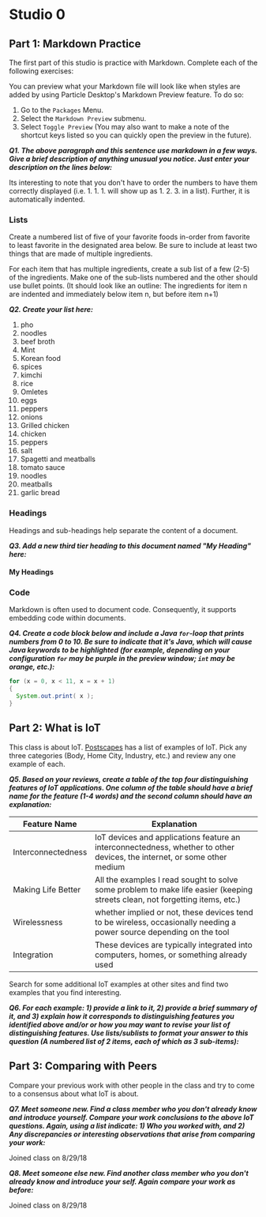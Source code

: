 # Studio 0

## Part 1: Markdown Practice

The first part of this studio is practice with Markdown. Complete each of the following exercises:

You can preview what your Markdown file will look like when styles are added by using Particle Desktop's Markdown Preview feature. To do so:
1. Go to the `Packages` Menu.
1. Select the `Markdown Preview` submenu.
1. Select `Toggle Preview` (You may also want to make a note of the shortcut keys listed so you can quickly open the preview in the future).

***Q1. The above paragraph and this sentence use markdown in a few ways.  Give a brief description of anything unusual you notice.  Just enter your description on the lines below:***

Its interesting to note that you don't have to order the numbers to have them correctly displayed (i.e. 1. 1. 1. will show up as 1. 2. 3. in a list).  Further, it is automatically indented.

### Lists

Create a numbered list of five of your favorite foods in-order from favorite to least favorite in the designated area below. Be sure to include at least two things that are made of multiple ingredients.  

For each item that has multiple ingredients, create a sub list of a few (2-5) of the ingredients.  Make one of the sub-lists numbered and the other should use bullet points. (It should look like an outline: The ingredients for item n are indented and immediately below item n, but before item n+1)

***Q2. Create your list here:***

1. pho
  1. noodles
  1. beef broth
  1. Mint
1. Korean food
  1. spices
  1. kimchi
  1. rice
3. Omletes
  1. eggs
  1. peppers
  1. onions
4. Grilled chicken
  1. chicken
  1. peppers
  1. salt
5. Spagetti and meatballs
  1. tomato sauce
  1. noodles
  1. meatballs
  1. garlic bread



### Headings

Headings and sub-headings help separate the content of a document.

***Q3. Add a new third tier heading to this document named "My Heading" here:***

#### My Headings

### Code

Markdown is often used to document code.  Consequently, it supports embedding code within documents.

***Q4. Create a code block below and include a Java `for`-loop that prints numbers from 0 to 10. Be sure to indicate that it's Java, which will cause Java keywords to be highlighted (for example, depending on your configuration `for` may be purple in the preview window; `int` may be orange, etc.):***

```java
for (x = 0, x < 11, x = x + 1)
{
  System.out.print( x );
}
```

## Part 2: What is IoT

This class is about IoT.  [Postscapes](https://www.postscapes.com/internet-of-things-examples/) has a list of examples of IoT.  Pick any three categories (Body, Home City, Industry, etc.) and review any one example of each.

***Q5.  Based on your reviews, create a table of the top four distinguishing features of IoT applications. One column of the table should have a brief name for the feature (1-4 words) and the second column should have an explanation:***

Feature Name | Explanation
------------ | -------------
Interconnectedness | IoT devices and applications feature an interconnectedness, whether to other devices, the internet, or some other medium
Making Life Better | All the examples I read sought to solve some problem to make life easier (keeping streets clean, not forgetting items, etc.)
Wirelessness | whether implied or not, these devices tend to be wireless, occasionally needing a power source depending on the tool
Integration | These devices are typically integrated into computers, homes, or something already used

Search for some additional IoT examples at other sites and find two examples that you find interesting.

***Q6.  For each example: 1) provide a link to it, 2) provide a brief summary of it, and 3) explain how it corresponds to distinguishing features you identified above and/or or how you may want to revise your list of distinguishing features.  Use lists/sublists to format your answer to this question (A numbered list of 2 items, each of which as 3 sub-items):***

## Part 3: Comparing with Peers

Compare your previous work with other people in the class and try to come to a consensus about what IoT is about.

***Q7. Meet someone new.  Find a class member who you don't already know and introduce yourself.  Compare your work conclusions to the above IoT questions. Again, using a list indicate: 1) Who you worked with, and 2) Any discrepancies or interesting observations that arise from comparing your work:***

Joined class on 8/29/18

***Q8. Meet someone else new.  Find another class member who you don't already know and introduce your self.  Again compare your work as before:***

Joined class on 8/29/18

